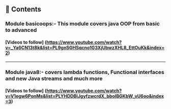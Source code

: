 ## 📖 Contents


### Module basicoops:- This module covers java OOP from basic to advanced
#### [Videos to follow] (https://www.youtube.com/watch?v=_Ya6CN13t8k&list=PL9gnSGHSqcno1G3XjUbwzXHL8_EttOuKk&index=2)

<hr />

### Module java8:- covers lambda functions, Functional interfaces and new Java streams and much more
#### [Videos to follow] (https://www.youtube.com/watch?v=V1egw6PonMs&list=PLYHDDBlJgyfzwcrdX_bboIBGKbW_vU6oo&index=3)